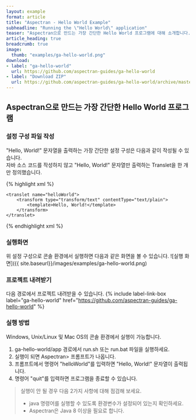 ```yaml
---
layout: example
format: article
title: "Aspectran - Hello World Example"
subheadline: "Running the \"Hello World\" application"
teaser: "Aspectran으로 만드는 가장 간단한 Hello World 프로그램에 대해 소개합니다."
article_heading: true
breadcrumb: true
image:
  thumb: "examples/ga-hello-world.png"
download:
- label: "ga-hello-world"
  url: https://github.com/aspectran-guides/ga-hello-world
- label: "Download ZIP"
  url: https://github.com/aspectran-guides/ga-hello-world/archive/master.zip
---
```


## Aspectran으로 만드는 가장 간단한 Hello World 프로그램

### 설정 구성 파일 작성

"Hello, World!" 문자열을 출력하는 가장 간단한 설정 구성은 다음과 같이 작성될 수 있습니다.   
자바 소스 코드를 작성하지 않고 "Hello, World!" 문자열만 출력하는 Translet을 한 개만 정의했습니다.

{% highlight xml %}
<?xml version="1.0" encoding="utf-8"?>
<!DOCTYPE aspectran PUBLIC "-//ASPECTRAN//DTD Aspectran Configuration 2.0//EN"
    "http://aspectran.github.io/dtd/aspectran-2.0.dtd">

<aspectran>

    <translet name="helloWorld">
        <transform type="transform/text" contentType="text/plain">
            <template>Hello, World!</template>
        </transform>
    </translet>

</aspectran>
{% endhighlight xml %}

### 실행화면

위 설정 구성으로 콘솔 환경에서 실행하면 다음과 같은 화면을 볼 수 있습니다.
![실행 화면]({{ site.baseurl}}/images/examples/ga-hello-world.png)

### 프로젝트 내려받기

다음 경로에서 프로젝트 내려받을 수 있습니다.
{% include label-link-box label="ga-hello-world" href="https://github.com/aspectran-guides/ga-hello-world" %}

### 실행 방법

Windows, Unix/Linux 및 Mac OS의 콘솔 환경에서 실행이 가능합니다.

1. ga-hello-world/app 경로에서 run.sh 또는 run.bat 파일을 실행하세요.
2. 실행이 되면 Aspectran> 프롬프트가 나옵니다.
3. 프롬프트에서 명령어 "helloWorld"를 입력하면 "Hello, World!" 문자열이 출력됩니다.
4. 명령어 "quit"를 입력하면 프로그램을 종료할 수 있습니다.

> 실행이 안 될 경우 다음 2가지 사항에 대해 점검해 보세요.  
> - java 명령어를 실행할 수 있도록 환경변수가 설정되어 있는지 확인하세요.  
> - Aspectran은 Java 8 이상을 필요로 합니다.
